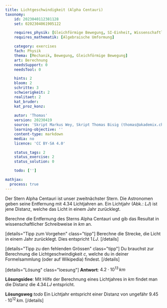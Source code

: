 ```yaml
---
title: Lichtgeschwindigkeit (Alpha Centauri)
taxonomy:
	id: 2023040112381128
	set: 0202304061905122

	requires_physik: [Gleichförmige Bewegung, SI-Einheit, Wissenschaftliche Schreibweise]
	requires_mathematik: [Algebraische Umformung]

	category: exercises
	fach: Physik
	thema: [Mechanik, Bewegung, Gleichförmige Bewegung]
	art: Berechnung
	needsSupport: 0
	needsTool: 0

	hints: 2
	bloom: 2
	schritte: 3
	schwierigkeit: 2
	realitaet: 2
	kat_bruder:
	kat_proz_konz:
	
	autor: 'Thomas'
	version: 20230419
	source: 'Skript Markus Wey, Skript Thomas Bisig (thomas@akademix.ch)'
	learning-objective: ''
	content-type: markdown
	media: no
	licence: 'CC BY-SA 4.0'

	status_tags: 2
	status_exercise: 2
	status_solution: 0

	todo: ['']

mathjax:
  process: true
---
```

Der Stern Alpha Centauri ist unser zweitnächster Stern. Die Astronomen geben seine Entfernung mit $4.34$ Lichtjahren an. Ein Lichtjahr (Abk.: $LJ$) ist jene Distanz, welche das Licht in einem Jahr zurücklegt.

Berechne die Entfernung des Sterns Alpha Centauri und gib das Resultat in wissenschaftlicher Schreibweise in $km$ an.

[details="Tipp zum Vorgehen" class="tipp"]
Berechne die Strecke, die Licht in einem Jahr zurücklegt. Dies entspricht $1\,LJ$.
[/details]

[details="Tipp zu den fehlenden Grössen" class="tipp"]
Du brauchst zur Berechnung die Lichtgeschwindigkeit $c$, welche du in deiner Formelsammlung (oder auf Wikipedia) findest.
[/details]

[details="Lösung" class="loesung"]
**Antwort**: $4.2\cdot 10^{13}\,km$

**Lösungsidee**: Mit Hilfe der Berechnung eines Lichtjahres in $km$ findet man die Distanz die $4.34\,LJ$ entspricht.

**Lösungsweg**
_todo_
Ein Lichtjahr entspricht einer Distanz von ungefähr $9.45\cdot 10^{12}\,km$.
[/details]